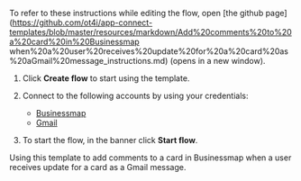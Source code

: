 To refer to these instructions while editing the flow, open [the github page](https://github.com/ot4i/app-connect-templates/blob/master/resources/markdown/Add%20comments%20to%20a%20card%20in%20Businessmap when%20a%20user%20receives%20update%20for%20a%20card%20as%20aGmail%20message_instructions.md) (opens in a new window).

1. Click **Create flow** to start using the template.
2. Connect to the following accounts by using your credentials:
   - [Businessmap](https://www.ibm.com/docs/en/app-connect/containers_cd?topic=apps-businessmap) 
   - [Gmail](https://www.ibm.com/docs/en/app-connect/containers_cd?topic=apps-gmail) 

3. To start the flow, in the banner click **Start flow**.

Using  this template to add comments to a card in Businessmap when a user receives update for a card as a Gmail message.